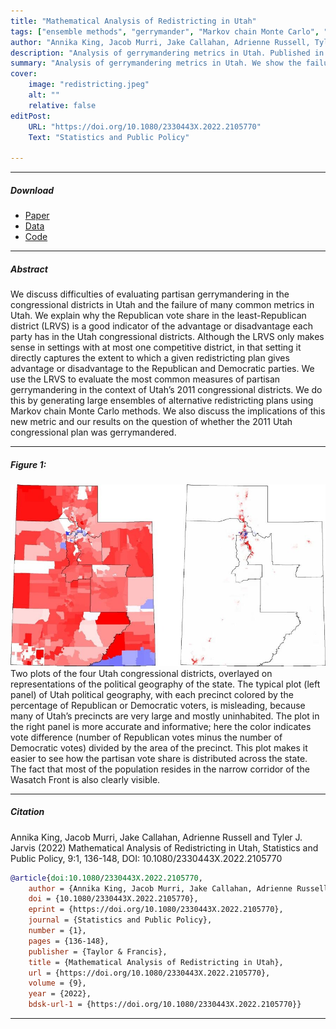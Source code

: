 ```yaml
---
title: "Mathematical Analysis of Redistricting in Utah" 
tags: ["ensemble methods", "gerrymander", "Markov chain Monte Carlo", "partisan symmetry", "redistricting", "Utah"]
author: "Annika King, Jacob Murri, Jake Callahan, Adrienne Russell, Tyler J. Jarvis"
description: "Analysis of gerrymandering metrics in Utah. Published in Statistics and Public Policy, 2022." 
summary: "Analysis of gerrymandering metrics in Utah. We show the failure of many common metrics at evaluating partisan gerrymandering in Utah and propose a new metric that considers Republican vote share in the least-Republican district." 
cover:
    image: "redistricting.jpeg"
    alt: ""
    relative: false
editPost:
    URL: "https://doi.org/10.1080/2330443X.2022.2105770"
    Text: "Statistics and Public Policy"

---
```


---

##### Download

+ [Paper](redistricting.pdf)
+ [Data](https://github.com/tylerjarvis/UtahRedistricting)
+ [Code](https://github.com/tylerjarvis/MathematicalElectionAnalysis)

---

##### Abstract

We discuss difficulties of evaluating partisan gerrymandering in the congressional districts in Utah and the failure of many common metrics in Utah. We explain why the Republican vote share in the least-Republican district (LRVS) is a good indicator of the advantage or disadvantage each party has in the Utah congressional districts. Although the LRVS only makes sense in settings with at most one competitive district, in that setting it directly captures the extent to which a given redistricting plan gives advantage or disadvantage to the Republican and Democratic parties. We use the LRVS to evaluate the most common measures of partisan gerrymandering in the context of Utah’s 2011 congressional districts. We do this by generating large ensembles of alternative redistricting plans using Markov chain Monte Carlo methods. We also discuss the implications of this new metric and our results on the question of whether the 2011 Utah congressional plan was gerrymandered.

---

##### Figure 1:

![](redistricting.jpeg)
Two plots of the four Utah congressional districts, overlayed on representations of the political geography of the state. The typical plot (left panel) of Utah political geography, with each precinct colored by the percentage of Republican or Democratic voters, is misleading, because many of Utah’s precincts are very large and mostly uninhabited. The plot in the right panel is more accurate and informative; here the color indicates vote difference (number of Republican votes minus the number of Democratic votes) divided by the area of the precinct. This plot makes it easier to see how the partisan vote share is distributed across the state. The fact that most of the population resides in the narrow corridor of the Wasatch Front is also clearly visible.

---

##### Citation

Annika King, Jacob Murri, Jake Callahan, Adrienne Russell and Tyler J. Jarvis (2022) Mathematical Analysis of Redistricting in Utah, Statistics and Public Policy, 9:1, 136-148, DOI: 10.1080/2330443X.2022.2105770

```BibTeX
@article{doi:10.1080/2330443X.2022.2105770,
	author = {Annika King, Jacob Murri, Jake Callahan, Adrienne Russell and Tyler J. Jarvis},
	doi = {10.1080/2330443X.2022.2105770},
	eprint = {https://doi.org/10.1080/2330443X.2022.2105770},
	journal = {Statistics and Public Policy},
	number = {1},
	pages = {136-148},
	publisher = {Taylor & Francis},
	title = {Mathematical Analysis of Redistricting in Utah},
	url = {https://doi.org/10.1080/2330443X.2022.2105770},
	volume = {9},
	year = {2022},
	bdsk-url-1 = {https://doi.org/10.1080/2330443X.2022.2105770}}
```

---
